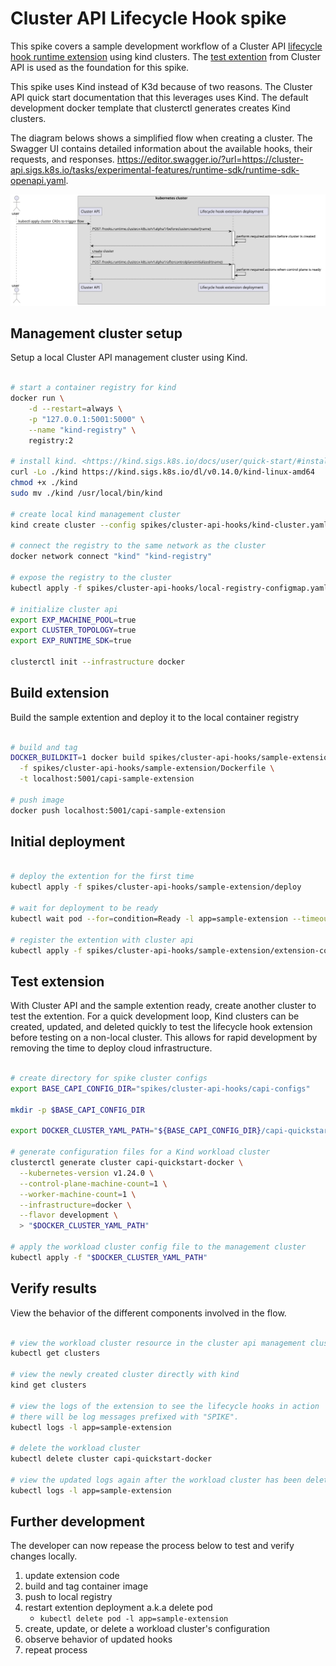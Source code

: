 # Cluster API Lifecycle Hook spike

This spike covers a sample development workflow of a Cluster API [lifecycle hook runtime extension](https://cluster-api.sigs.k8s.io/tasks/experimental-features/runtime-sdk/implement-lifecycle-hooks.html) using kind clusters. The [test extention](https://github.com/kubernetes-sigs/cluster-api/tree/main/test/extension) from Cluster API is used as the foundation for this spike.

This spike uses Kind instead of K3d because of two reasons. The Cluster API quick start documentation that this leverages uses Kind. The default development docker template that clusterctl generates creates Kind clusters.

The diagram belows shows a simplified flow when creating a cluster. The Swagger UI contains detailed information about the available hooks, their requests, and responses. <https://editor.swagger.io/?url=https://cluster-api.sigs.k8s.io/tasks/experimental-features/runtime-sdk/runtime-sdk-openapi.yaml>.

![Lifecycle hook extension diagram](./diagrams/out/ClusterAPI-Lifecycle-Hook-Extension.svg)

## Management cluster setup

Setup a local Cluster API management cluster using Kind.

```bash

# start a container registry for kind
docker run \
    -d --restart=always \
    -p "127.0.0.1:5001:5000" \
    --name "kind-registry" \
    registry:2

# install kind. <https://kind.sigs.k8s.io/docs/user/quick-start/#installing-from-release-binaries>
curl -Lo ./kind https://kind.sigs.k8s.io/dl/v0.14.0/kind-linux-amd64
chmod +x ./kind
sudo mv ./kind /usr/local/bin/kind

# create local kind management cluster
kind create cluster --config spikes/cluster-api-hooks/kind-cluster.yaml

# connect the registry to the same network as the cluster
docker network connect "kind" "kind-registry"

# expose the registry to the cluster
kubectl apply -f spikes/cluster-api-hooks/local-registry-configmap.yaml

# initialize cluster api
export EXP_MACHINE_POOL=true
export CLUSTER_TOPOLOGY=true
export EXP_RUNTIME_SDK=true

clusterctl init --infrastructure docker

```

## Build extension

Build the sample extention and deploy it to the local container registry

```bash

# build and tag
DOCKER_BUILDKIT=1 docker build spikes/cluster-api-hooks/sample-extension \
  -f spikes/cluster-api-hooks/sample-extension/Dockerfile \
  -t localhost:5001/capi-sample-extension

# push image
docker push localhost:5001/capi-sample-extension

```

## Initial deployment

```bash

# deploy the extention for the first time
kubectl apply -f spikes/cluster-api-hooks/sample-extension/deploy

# wait for deployment to be ready
kubectl wait pod --for=condition=Ready -l app=sample-extension --timeout=60s

# register the extention with cluster api
kubectl apply -f spikes/cluster-api-hooks/sample-extension/extension-config.yaml

```

## Test extension

With Cluster API and the sample extention ready, create another cluster to test the extention. For a quick development loop, Kind clusters can be created, updated, and deleted quickly to test the lifecycle hook extension before testing on a non-local cluster. This allows for rapid development by removing the time to deploy cloud infrastructure.

```bash

# create directory for spike cluster configs
export BASE_CAPI_CONFIG_DIR="spikes/cluster-api-hooks/capi-configs"

mkdir -p $BASE_CAPI_CONFIG_DIR

export DOCKER_CLUSTER_YAML_PATH="${BASE_CAPI_CONFIG_DIR}/capi-quickstart-docker.yaml"

# generate configuration files for a Kind workload cluster
clusterctl generate cluster capi-quickstart-docker \
  --kubernetes-version v1.24.0 \
  --control-plane-machine-count=1 \
  --worker-machine-count=1 \
  --infrastructure=docker \
  --flavor development \
  > "$DOCKER_CLUSTER_YAML_PATH"

# apply the workload cluster config file to the management cluster
kubectl apply -f "$DOCKER_CLUSTER_YAML_PATH"

```

## Verify results

View the behavior of the different components involved in the flow.

```bash

# view the workload cluster resource in the cluster api management cluster
kubectl get clusters

# view the newly created cluster directly with kind
kind get clusters

# view the logs of the extension to see the lifecycle hooks in action
# there will be log messages prefixed with "SPIKE".
kubectl logs -l app=sample-extension

# delete the workload cluster
kubectl delete cluster capi-quickstart-docker

# view the updated logs again after the workload cluster has been deleted
kubectl logs -l app=sample-extension

```

## Further development

The developer can now repease the process below to test and verify changes locally.

1. update extension code
1. build and tag container image
1. push to local registry
1. restart extention deployment a.k.a delete pod
    - `kubectl delete pod -l app=sample-extension`
1. create, update, or delete a workload cluster's configuration
1. observe behavior of updated hooks
1. repeat process

